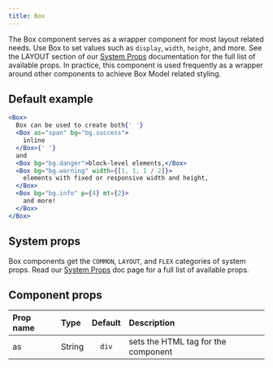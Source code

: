 ```yaml
---
title: Box
---
```


The Box component serves as a wrapper component for most layout related needs. Use Box to set values such as `display`, `width`, `height`, and more. See the LAYOUT section of our [System Props](/system-props) documentation for the full list of available props. In practice, this component is used frequently as a wrapper around other components to achieve Box Model related styling.

## Default example

```jsx live live
<Box>
  Box can be used to create both{' '}
  <Box as="span" bg="bg.success">
    inline
  </Box>{' '}
  and
  <Box bg="bg.danger">block-level elements,</Box>
  <Box bg="bg.warning" width={[1, 1, 1 / 2]}>
    elements with fixed or responsive width and height,
  </Box>
  <Box bg="bg.info" p={4} mt={2}>
    and more!
  </Box>
</Box>
```

## System props

Box components get the `COMMON`, `LAYOUT`, and `FLEX` categories of system props. Read our [System Props](/system-props) doc page for a full list of available props.

## Component props

| Prop name | Type   | Default | Description                         |
| :-------- | :----- | :-----: | :---------------------------------- |
| as        | String |  `div`  | sets the HTML tag for the component |

